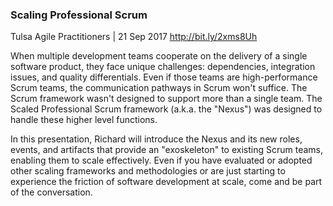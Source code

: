 ### Scaling Professional Scrum
Tulsa Agile Practitioners | 21 Sep 2017
http://bit.ly/2xms8Uh

When multiple development teams cooperate on the delivery of a single software product, they face unique challenges: dependencies, integration issues, and quality differentials. Even if those teams are high-performance Scrum teams, the communication pathways in Scrum won't suffice. The Scrum framework wasn't designed to support more than a single team. The Scaled Professional Scrum framework (a.k.a. the "Nexus") was designed to handle these higher level functions.

In this presentation, Richard will introduce the Nexus and its new roles, events, and artifacts that provide an "exoskeleton" to existing Scrum teams, enabling them to scale effectively. Even if you have evaluated or adopted other scaling frameworks and methodologies or are just starting to experience the friction of software development at scale, come and be part of the conversation.